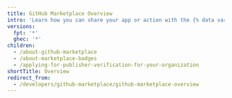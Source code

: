 ```yaml
---
title: GitHub Marketplace Overview
intro: 'Learn how you can share your app or action with the {% data variables.product.company_short %} community on {% data variables.product.prodname_marketplace %}.'
versions:
  fpt: '*'
  ghec: '*'
children:
  - /about-github-marketplace
  - /about-marketplace-badges
  - /applying-for-publisher-verification-for-your-organization
shortTitle: Overview
redirect_from:
  - /developers/github-marketplace/github-marketplace-overview
---
```

